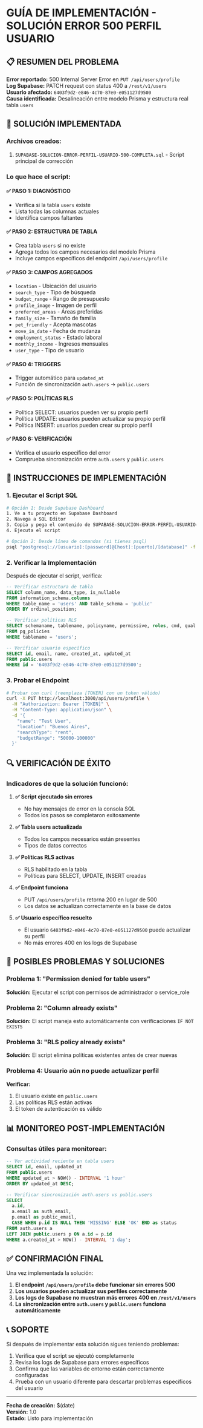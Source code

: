 # GUÍA DE IMPLEMENTACIÓN - SOLUCIÓN ERROR 500 PERFIL USUARIO

## 📋 RESUMEN DEL PROBLEMA

**Error reportado:** 500 Internal Server Error en `PUT /api/users/profile`  
**Log Supabase:** PATCH request con status 400 a `/rest/v1/users`  
**Usuario afectado:** `6403f9d2-e846-4c70-87e0-e051127d9500`  
**Causa identificada:** Desalineación entre modelo Prisma y estructura real tabla `users`

## 🔧 SOLUCIÓN IMPLEMENTADA

### Archivos creados:
1. `SUPABASE-SOLUCION-ERROR-PERFIL-USUARIO-500-COMPLETA.sql` - Script principal de corrección

### Lo que hace el script:

#### ✅ PASO 1: DIAGNÓSTICO
- Verifica si la tabla `users` existe
- Lista todas las columnas actuales
- Identifica campos faltantes

#### ✅ PASO 2: ESTRUCTURA DE TABLA
- Crea tabla `users` si no existe
- Agrega todos los campos necesarios del modelo Prisma
- Incluye campos específicos del endpoint `/api/users/profile`

#### ✅ PASO 3: CAMPOS AGREGADOS
- `location` - Ubicación del usuario
- `search_type` - Tipo de búsqueda
- `budget_range` - Rango de presupuesto
- `profile_image` - Imagen de perfil
- `preferred_areas` - Áreas preferidas
- `family_size` - Tamaño de familia
- `pet_friendly` - Acepta mascotas
- `move_in_date` - Fecha de mudanza
- `employment_status` - Estado laboral
- `monthly_income` - Ingresos mensuales
- `user_type` - Tipo de usuario

#### ✅ PASO 4: TRIGGERS
- Trigger automático para `updated_at`
- Función de sincronización `auth.users` → `public.users`

#### ✅ PASO 5: POLÍTICAS RLS
- Política SELECT: usuarios pueden ver su propio perfil
- Política UPDATE: usuarios pueden actualizar su propio perfil
- Política INSERT: usuarios pueden crear su propio perfil

#### ✅ PASO 6: VERIFICACIÓN
- Verifica el usuario específico del error
- Comprueba sincronización entre `auth.users` y `public.users`

## 🚀 INSTRUCCIONES DE IMPLEMENTACIÓN

### 1. Ejecutar el Script SQL

```bash
# Opción 1: Desde Supabase Dashboard
1. Ve a tu proyecto en Supabase Dashboard
2. Navega a SQL Editor
3. Copia y pega el contenido de SUPABASE-SOLUCION-ERROR-PERFIL-USUARIO-500-COMPLETA.sql
4. Ejecuta el script

# Opción 2: Desde línea de comandos (si tienes psql)
psql "postgresql://[usuario]:[password]@[host]:[puerto]/[database]" -f SUPABASE-SOLUCION-ERROR-PERFIL-USUARIO-500-COMPLETA.sql
```

### 2. Verificar la Implementación

Después de ejecutar el script, verifica:

```sql
-- Verificar estructura de tabla
SELECT column_name, data_type, is_nullable 
FROM information_schema.columns 
WHERE table_name = 'users' AND table_schema = 'public'
ORDER BY ordinal_position;

-- Verificar políticas RLS
SELECT schemaname, tablename, policyname, permissive, roles, cmd, qual 
FROM pg_policies 
WHERE tablename = 'users';

-- Verificar usuario específico
SELECT id, email, name, created_at, updated_at 
FROM public.users 
WHERE id = '6403f9d2-e846-4c70-87e0-e051127d9500';
```

### 3. Probar el Endpoint

```bash
# Probar con curl (reemplaza [TOKEN] con un token válido)
curl -X PUT http://localhost:3000/api/users/profile \
  -H "Authorization: Bearer [TOKEN]" \
  -H "Content-Type: application/json" \
  -d '{
    "name": "Test User",
    "location": "Buenos Aires",
    "searchType": "rent",
    "budgetRange": "50000-100000"
  }'
```

## 🔍 VERIFICACIÓN DE ÉXITO

### Indicadores de que la solución funcionó:

1. **✅ Script ejecutado sin errores**
   - No hay mensajes de error en la consola SQL
   - Todos los pasos se completaron exitosamente

2. **✅ Tabla users actualizada**
   - Todos los campos necesarios están presentes
   - Tipos de datos correctos

3. **✅ Políticas RLS activas**
   - RLS habilitado en la tabla
   - Políticas para SELECT, UPDATE, INSERT creadas

4. **✅ Endpoint funciona**
   - PUT `/api/users/profile` retorna 200 en lugar de 500
   - Los datos se actualizan correctamente en la base de datos

5. **✅ Usuario específico resuelto**
   - El usuario `6403f9d2-e846-4c70-87e0-e051127d9500` puede actualizar su perfil
   - No más errores 400 en los logs de Supabase

## 🚨 POSIBLES PROBLEMAS Y SOLUCIONES

### Problema 1: "Permission denied for table users"
**Solución:** Ejecutar el script con permisos de administrador o service_role

### Problema 2: "Column already exists"
**Solución:** El script maneja esto automáticamente con verificaciones `IF NOT EXISTS`

### Problema 3: "RLS policy already exists"
**Solución:** El script elimina políticas existentes antes de crear nuevas

### Problema 4: Usuario aún no puede actualizar perfil
**Verificar:**
1. El usuario existe en `public.users`
2. Las políticas RLS están activas
3. El token de autenticación es válido

## 📊 MONITOREO POST-IMPLEMENTACIÓN

### Consultas útiles para monitorear:

```sql
-- Ver actividad reciente en tabla users
SELECT id, email, updated_at 
FROM public.users 
WHERE updated_at > NOW() - INTERVAL '1 hour'
ORDER BY updated_at DESC;

-- Verificar sincronización auth.users vs public.users
SELECT 
  a.id,
  a.email as auth_email,
  p.email as public_email,
  CASE WHEN p.id IS NULL THEN 'MISSING' ELSE 'OK' END as status
FROM auth.users a
LEFT JOIN public.users p ON a.id = p.id
WHERE a.created_at > NOW() - INTERVAL '1 day';
```

## ✅ CONFIRMACIÓN FINAL

Una vez implementada la solución:

1. **El endpoint `/api/users/profile` debe funcionar sin errores 500**
2. **Los usuarios pueden actualizar sus perfiles correctamente**
3. **Los logs de Supabase no muestran más errores 400 en `/rest/v1/users`**
4. **La sincronización entre `auth.users` y `public.users` funciona automáticamente**

## 📞 SOPORTE

Si después de implementar esta solución sigues teniendo problemas:

1. Verifica que el script se ejecutó completamente
2. Revisa los logs de Supabase para errores específicos
3. Confirma que las variables de entorno están correctamente configuradas
4. Prueba con un usuario diferente para descartar problemas específicos del usuario

---

**Fecha de creación:** $(date)  
**Versión:** 1.0  
**Estado:** Listo para implementación
